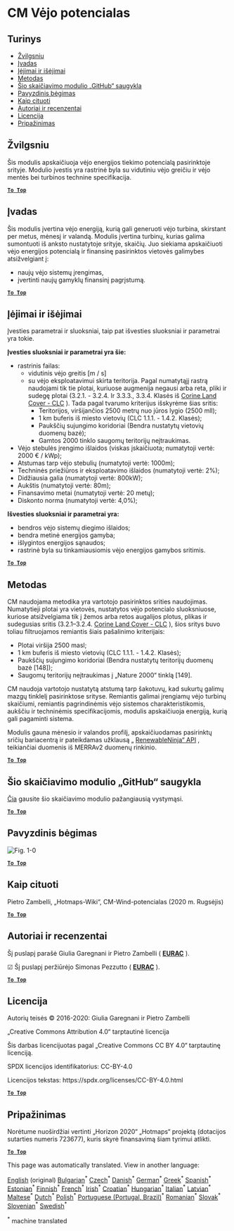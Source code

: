 <h1><a class="anchor" id="cm-wind-potential" href="#cm-wind-potential"><i class="fa fa-link"></i></a>CM Vėjo potencialas</h1><h2><a class="anchor" id="table-of-contents" href="#table-of-contents"><i class="fa fa-link"></i></a> Turinys</h2><ul><li> <a href="#in-a-glance">Žvilgsniu</a></li><li> <a href="#introduction">Įvadas</a></li><li> <a href="#inputs-and-outputs">Įėjimai ir išėjimai</a></li><li> <a href="#method">Metodas</a></li><li> <a href="#github-repository-of-this-calculation-module">Šio skaičiavimo modulio „GitHub“ saugykla</a></li><li> <a href="#sample-run">Pavyzdinis bėgimas</a></li><li> <a href="#how-to-cite">Kaip cituoti</a></li><li> <a href="#authors-and-reviewers">Autoriai ir recenzentai</a></li><li> <a href="#license">Licencija</a></li><li> <a href="#acknowledgement">Pripažinimas</a></li></ul><h2><a class="anchor" id="in-a-glance" href="#in-a-glance"><i class="fa fa-link"></i></a> Žvilgsniu</h2><p> Šis modulis apskaičiuoja vėjo energijos tiekimo potencialą pasirinktoje srityje. Modulio įvestis yra rastrinė byla su vidutiniu vėjo greičiu ir vėjo mentės bei turbinos technine specifikacija.</p><p> <a href="#table-of-contents"><strong><code>To Top</code></strong></a></p><h2><a class="anchor" id="introduction" href="#introduction"><i class="fa fa-link"></i></a> Įvadas</h2><p> Šis modulis įvertina vėjo energiją, kurią gali generuoti vėjo turbina, skirstant per metus, mėnesį ir valandą. Modulis įvertina turbinų, kurias galima sumontuoti iš anksto nustatytoje srityje, skaičių. Juo siekiama apskaičiuoti vėjo energijos potencialą ir finansinę pasirinktos vietovės galimybes atsižvelgiant į:</p><ul><li> naujų vėjo sistemų įrengimas,</li><li> įvertinti naujų gamyklų finansinį pagrįstumą.</li></ul><p> <a href="#table-of-contents"><strong><code>To Top</code></strong></a></p><h2><a class="anchor" id="inputs-and-outputs" href="#inputs-and-outputs"><i class="fa fa-link"></i></a> Įėjimai ir išėjimai</h2><p> Įvesties parametrai ir sluoksniai, taip pat išvesties sluoksniai ir parametrai yra tokie.</p><p> <strong>Įvesties sluoksniai ir parametrai yra šie:</strong></p><ul><li> rastrinis failas:<ul><li> vidutinis vėjo greitis [m / s]</li><li> su vėjo eksploatavimui skirta teritorija. Pagal numatytąjį rastrą naudojami tik tie plotai, kuriuose augmenija negausi arba reta, pliki ir sudegę plotai (3.2.1. - 3.2.4. Ir 3.3.3., 3.3.4. Klasės iš <a href="https://land.copernicus.eu/pan-european/corine-land-cover">Corine Land Cover - CLC</a> ). Tada pagal tvarumo kriterijus išskyrėme šias sritis:<ul><li> Teritorijos, viršijančios 2500 metrų nuo jūros lygio (2500 mll);</li><li> 1 km buferis iš miesto vietovių (CLC 1.1.1. - 1.4.2. Klasės);</li><li> Paukščių sujungimo koridoriai (Bendra nustatytų vietovių duomenų bazė);</li><li> Gamtos 2000 tinklo saugomų teritorijų neįtraukimas.</li></ul></li></ul></li><li> Vėjo stebulės įrengimo išlaidos (viskas įskaičiuota; numatytoji vertė: 2000 € / kWp);</li><li> Atstumas tarp vėjo stebulių (numatytoji vertė: 1000m);</li><li> Techninės priežiūros ir eksploatavimo išlaidos (numatytoji vertė: 2%);</li><li> Didžiausia galia (numatytoji vertė: 800kW);</li><li> Aukštis (numatytoji vertė: 80m);</li><li> Finansavimo metai (numatytoji vertė: 20 metų);</li><li> Diskonto norma (numatytoji vertė: 4,0%);</li></ul><p> <strong>Išvesties sluoksniai ir parametrai yra:</strong></p><ul><li> bendros vėjo sistemų diegimo išlaidos;</li><li> bendra metinė energijos gamyba;</li><li> išlygintos energijos sąnaudos;</li><li> rastrinė byla su tinkamiausiomis vėjo energijos gamybos sritimis.</li></ul><p> <a href="#table-of-contents"><strong><code>To Top</code></strong></a></p><h2><a class="anchor" id="method" href="#method"><i class="fa fa-link"></i></a> Metodas</h2><p> CM naudojama metodika yra vartotojo pasirinktos srities naudojimas. Numatytieji plotai yra vietovės, nustatytos vėjo potencialo sluoksniuose, kuriose atsižvelgiama tik į žemos arba retos augalijos plotus, plikas ir sudegusias sritis (3.2.1–3.2.4. <a href="https://land.copernicus.eu/pan-european/corine-land-cover">Corine Land Cover - CLC</a> ), šios sritys buvo toliau filtruojamos remiantis šiais pašalinimo kriterijais:</p><ul><li> Plotai viršija 2500 masl;</li><li> 1 km buferis iš miesto vietovių (CLC 1.1.1. - 1.4.2. Klasės);</li><li> Paukščių sujungimo koridoriai (Bendra nustatytų teritorijų duomenų bazė [148]);</li><li> Saugomų teritorijų neįtraukimas į „Nature 2000“ tinklą [149].</li></ul><p> CM naudoja vartotojo nustatytą atstumą tarp šakotuvų, kad sukurtų galimų mazgų tinklelį pasirinktose srityse. Remiantis galimai įrengiamų vėjo turbinų skaičiumi, remiantis pagrindinėmis vėjo sistemos charakteristikomis, aukščiu ir techninėmis specifikacijomis, modulis apskaičiuoja energiją, kurią gali pagaminti sistema.</p><p> Modulis gauna mėnesio ir valandos profilį, apskaičiuodamas pasirinktų sričių bariacentrą ir pateikdamas užklausą „ <a href="https://www.renewables.ninja/">RenewableNinja“ API</a> , teikiančiai duomenis iš MERRAv2 duomenų rinkinio.</p><p> <a href="#table-of-contents"><strong><code>To Top</code></strong></a></p><h2><a class="anchor" id="github-repository-of-this-calculation-module" href="#github-repository-of-this-calculation-module"><i class="fa fa-link"></i></a> Šio skaičiavimo modulio „GitHub“ saugykla</h2><p> <a href="https://github.com/HotMaps/wind_potential">Čia</a> gausite šio skaičiavimo modulio pažangiausią vystymąsi.</p><p> <a href="#table-of-contents"><strong><code>To Top</code></strong></a></p><h2><a class="anchor" id="sample-run" href="#sample-run"><i class="fa fa-link"></i></a> Pavyzdinis bėgimas</h2><img alt="Fig. 1-0" src="https://wiki.hotmaps.hevs.ch/en/CM-Wind-potential/cm-wind.png" title="Vykdykite „Wind CM“"/><p> <a href="#table-of-contents"><strong><code>To Top</code></strong></a></p><h2><a class="anchor" id="how-to-cite" href="#how-to-cite"><i class="fa fa-link"></i></a> Kaip cituoti</h2><p> Pietro Zambelli, „Hotmaps-Wiki“, CM-Wind-potencialas (2020 m. Rugsėjis)</p><p> <a href="#table-of-contents"><strong><code>To Top</code></strong></a></p><h2><a class="anchor" id="authors-and-reviewers" href="#authors-and-reviewers"><i class="fa fa-link"></i></a> Autoriai ir recenzentai</h2><p> Šį puslapį parašė Giulia Garegnani ir Pietro Zambelli ( <strong><a href="http://www.eurac.edu">EURAC</a></strong> ).</p><p> ☑ Šį puslapį peržiūrėjo Simonas Pezzutto ( <strong><a href="http://www.eurac.edu">EURAC</a></strong> ).</p><p> <a href="#table-of-contents"><strong><code>To Top</code></strong></a></p><h2><a class="anchor" id="license" href="#license"><i class="fa fa-link"></i></a> Licencija</h2><p> Autorių teisės © 2016-2020: Giulia Garegnani ir Pietro Zambelli</p><p> „Creative Commons Attribution 4.0“ tarptautinė licencija</p><p> Šis darbas licencijuotas pagal „Creative Commons CC BY 4.0“ tarptautinę licenciją.</p><p> SPDX licencijos identifikatorius: CC-BY-4.0</p><p> Licencijos tekstas: https://spdx.org/licenses/CC-BY-4.0.html</p><p> <a href="#table-of-contents"><strong><code>To Top</code></strong></a></p><h2><a class="anchor" id="acknowledgement" href="#acknowledgement"><i class="fa fa-link"></i></a> Pripažinimas</h2><p> Norėtume nuoširdžiai vertinti „Horizon 2020“ „Hotmaps“ projektą (dotacijos sutarties numeris 723677), kuris skyrė finansavimą šiam tyrimui atlikti.</p><p> <a href="#table-of-contents"><strong><code>To Top</code></strong></a></p>
<!--- THIS IS A SUPER UNIQUE IDENTIFIER -->

This page was automatically translated. View in another language:

[English](../en/CM-Wind-potential) (original) [Bulgarian](../bg/CM-Wind-potential)<sup>\*</sup> [Czech](../cs/CM-Wind-potential)<sup>\*</sup> [Danish](../da/CM-Wind-potential)<sup>\*</sup> [German](../de/CM-Wind-potential)<sup>\*</sup> [Greek](../el/CM-Wind-potential)<sup>\*</sup> [Spanish](../es/CM-Wind-potential)<sup>\*</sup> [Estonian](../et/CM-Wind-potential)<sup>\*</sup> [Finnish](../fi/CM-Wind-potential)<sup>\*</sup> [French](../fr/CM-Wind-potential)<sup>\*</sup> [Irish](../ga/CM-Wind-potential)<sup>\*</sup> [Croatian](../hr/CM-Wind-potential)<sup>\*</sup> [Hungarian](../hu/CM-Wind-potential)<sup>\*</sup> [Italian](../it/CM-Wind-potential)<sup>\*</sup>  [Latvian](../lv/CM-Wind-potential)<sup>\*</sup> [Maltese](../mt/CM-Wind-potential)<sup>\*</sup> [Dutch](../nl/CM-Wind-potential)<sup>\*</sup> [Polish](../pl/CM-Wind-potential)<sup>\*</sup> [Portuguese (Portugal, Brazil)](../pt/CM-Wind-potential)<sup>\*</sup> [Romanian](../ro/CM-Wind-potential)<sup>\*</sup> [Slovak](../sk/CM-Wind-potential)<sup>\*</sup> [Slovenian](../sl/CM-Wind-potential)<sup>\*</sup> [Swedish](../sv/CM-Wind-potential)<sup>\*</sup> 

<sup>\*</sup> machine translated
